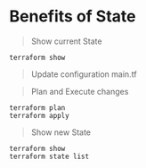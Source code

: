 # Benefits of State

> Show current State
```
terraform show
```
> Update configuration main.tf

> Plan and Execute changes
```
terraform plan
terraform apply
```
> Show new State
```
terraform show
terraform state list
```
